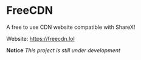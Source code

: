 # FreeCDN
A free to use CDN website compatible with ShareX!

Website: https://freecdn.lol

**Notice**
_This project is still under development_
